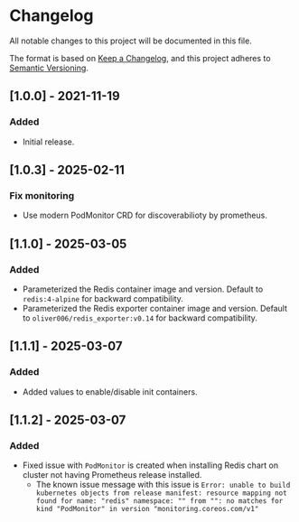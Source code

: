 # Changelog
All notable changes to this project will be documented in this file.

The format is based on [Keep a Changelog](https://keepachangelog.com/en/1.0.0/),
and this project adheres to [Semantic Versioning](https://semver.org/spec/v2.0.0.html).

## [1.0.0] - 2021-11-19
### Added
- Initial release.

## [1.0.3] - 2025-02-11
### Fix monitoring
- Use modern PodMonitor CRD for discoverabilioty by prometheus. 

## [1.1.0]  - 2025-03-05
### Added
- Parameterized the Redis container image and version. Default to `redis:4-alpine` for backward compatibility.
- Parameterized the Redis exporter container image and version. Default to `oliver006/redis_exporter:v0.14` for backward compatibility.

## [1.1.1] - 2025-03-07
### Added
- Added values to enable/disable init containers.

## [1.1.2] - 2025-03-07
### Added
- Fixed issue with `PodMonitor` is created when installing Redis chart on cluster not having Prometheus release installed.
  - The known issue message with this issue is `Error: unable to build kubernetes objects from release manifest: resource mapping not found for name: "redis" namespace: "" from "": no matches for kind "PodMonitor" in version "monitoring.coreos.com/v1"`

